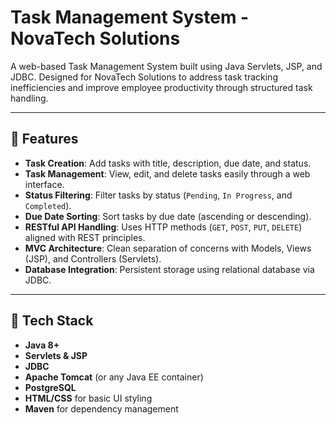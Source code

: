 # Task Management System - NovaTech Solutions

A web-based Task Management System built using Java Servlets, JSP, and JDBC. Designed for NovaTech Solutions to address task tracking inefficiencies and improve employee productivity through structured task handling.

---

## 🚀 Features

- **Task Creation**: Add tasks with title, description, due date, and status.
- **Task Management**: View, edit, and delete tasks easily through a web interface.
- **Status Filtering**: Filter tasks by status (`Pending`, `In Progress`, and `Completed`).
- **Due Date Sorting**: Sort tasks by due date (ascending or descending).
- **RESTful API Handling**: Uses HTTP methods (`GET`, `POST`, `PUT`, `DELETE`) aligned with REST principles.
- **MVC Architecture**: Clean separation of concerns with Models, Views (JSP), and Controllers (Servlets).
- **Database Integration**: Persistent storage using relational database via JDBC.

---

## 🧰 Tech Stack

- **Java 8+**
- **Servlets & JSP**
- **JDBC**
- **Apache Tomcat** (or any Java EE container)
- **PostgreSQL**
- **HTML/CSS** for basic UI styling
- **Maven** for dependency management

